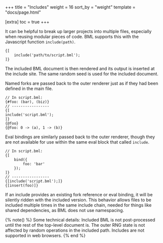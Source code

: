 +++
title = "Includes"
weight = 16
sort_by = "weight"
template = "docs/page.html"

[extra]
toc = true
+++

It can be helpful to break up larger projects into multiple files, especially when reusing modular pieces of code. BML supports this with the Javascript function `include(path)`.

```bml
{[
    include('path/to/script.bml');
]}
```


The included BML document is then rendered and its output is inserted at the include site. The same random seed is used for the included document.

Named forks are passed back to the outer renderer just as if they had been defined in the main file.

```bml
// In script.bml:
{#foo: (bar), (biz)}
// -----------------
{[
include('script.bml');
]}
{@foo}
{@foo: 0 -> (a), 1 -> (b)}
```

Eval bindings are similarly passed back to the outer renderer, though they are not available for use within the same eval block that called `include`.

```bml
// In script.bml:
{[
    bind({
        foo: 'bar'
    });
]}
// -----------------
{[include('script.bml');]}
{[insert(foo)]}
```

If an include provides an existing fork reference or eval binding, it will be silently ridden with the included version. This behavior allows files to be included multiple times in the same include chain, needed for things like shared dependencies, as BML does not use namespacing.

{% note() %}
Some technical details: Included BML is not post-processed until the rest of the top-level document is. The outer RNG state is not affected by random operations in the included path. Includes are not supported in web browsers.
{% end %}
